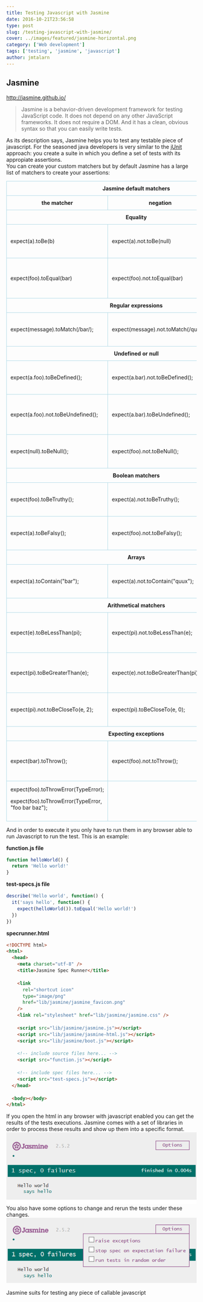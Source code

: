 ```yaml
---
title: Testing Javascript with Jasmine
date: 2016-10-21T23:56:58
type: post
slug: /testing-javascript-with-jasmine/
cover: ../images/featured/jasmine-horizontal.png
category: ['Web development']
tags: ['testing', 'jasmine', 'javascript']
author: jmtalarn
---
```


## Jasmine

<a href="http://jasmine.github.io/" target="\_blank">http://jasmine.github.io/</a>
<blockquote>Jasmine is a behavior-driven development framework for testing JavaScript code. It does not depend on any other JavaScript frameworks. It does not require a DOM. And it has a clean, obvious syntax so that you can easily write tests.</blockquote>
<!--more-->
<p>As its description says, Jasmine helps you to test any testable piece of javascript. For the seasoned java developers is very similar to the <a href="http://junit.org/junit4/">jUnit</a> approach: you create a suite in which you define a set of tests with its appropiate assertions.<br />
You can create your custom matchers but by default Jasmine has a large list of matchers to create your assertions:</p>
<style>
.jasmine-matchers th, .jasmine-matchers td{ border: 1px solid lightblue; padding: 10px;}<br />
.jasmine-matchers td{ font-family: monospace; font-size: 0.8em; }<br />
.jasmine-matchers th{ text-align: left; text-transform: uppercase; }</p>
</style>
<table class="jasmine-matchers">
<thead>
<tr>
<th colspan="3">Jasmine default matchers</th>
</tr>
<tr>
<th>the matcher</th>
<th>negation</th>
<th>Expectation</th>
</tr>
</thead>
<tbody>
<tr>
<th colspan="3">Equality</th>
</tr>
<tr>
<td>expect(a).toBe(b)</td>
<td>expect(a).not.toBe(null)</td>
<td>The 'toBe' matcher compares with ===</td>
</tr>
<tr>
<td>expect(foo).toEqual(bar)</td>
<td>expect(foo).not.toEqual(bar)</td>
<td>The 'toEqual' matcher. Works for simple literals and variables and also for objects</td>
</tr>
<tr>
<th colspan="3">Regular expressions</th>
</tr>
<tr>
<td>expect(message).toMatch(/bar/);</td>
<td>expect(message).not.toMatch(/quux/);</td>
<td>The 'toMatch' matcher is for regular expressions</td>
</tr>
<tr>
<th colspan="3">Undefined or null</th>
</tr>
<tr>
<td>expect(a.foo).toBeDefined();</td>
<td>expect(a.bar).not.toBeDefined();</td>
<td>The 'toBeDefined' matcher compares against `undefined`</td>
</tr>
<tr>
<td>expect(a.foo).not.toBeUndefined();</td>
<td>expect(a.bar).toBeUndefined();</td>
<td>The `toBeUndefined` matcher compares against `undefined`</td>
</tr>
<tr>
<td>expect(null).toBeNull();</td>
<td>expect(foo).not.toBeNull();</td>
<td>The 'toBeNull' matcher compares against null</td>
</tr>
<tr>
<th colspan="3">Boolean matchers</th>
</tr>
<tr>
<td>expect(foo).toBeTruthy();</td>
<td>expect(a).not.toBeTruthy();</td>
<td>The 'toBeTruthy' matcher is for boolean casting testing</td>
</tr>
<tr>
<td>expect(a).toBeFalsy();</td>
<td>expect(foo).not.toBeFalsy();</td>
<td>"The 'toBeFalsy' matcher is for boolean casting testing</td>
</tr>
<tr>
<th colspan="3">Arrays</th>
</tr>
<tr>
<td>expect(a).toContain("bar");</td>
<td>expect(a).not.toContain("quux");</td>
<td>The 'toContain' matcher is for finding an item in an Array</td>
</tr>
<tr>
<th colspan="3">Arithmetical matchers</th>
</tr>
<tr>
<td>expect(e).toBeLessThan(pi);</td>
<td>expect(pi).not.toBeLessThan(e);</td>
<td>The 'toBeLessThan' matcher is for mathematical comparisons</td>
</tr>
<tr>
<td>expect(pi).toBeGreaterThan(e);</td>
<td>expect(e).not.toBeGreaterThan(pi);</td>
<td>The 'toBeGreaterThan' matcher is for mathematical comparisons</td>
</tr>
<tr>
<td>expect(pi).not.toBeCloseTo(e, 2);</td>
<td>expect(pi).toBeCloseTo(e, 0);</td>
<td>The 'toBeCloseTo' matcher is for precision math comparison</td>
</tr>
<tr>
<th colspan="3">Expecting exceptions</th>
</tr>
<tr>
<td>expect(bar).toThrow();</td>
<td>expect(foo).not.toThrow();</td>
<td>The 'toThrow' matcher is for testing if a function throws an exception</td>
</tr>
<tr>
<td>expect(foo).toThrowError(TypeError);</p>
<p>expect(foo).toThrowError(TypeError, "foo bar baz");</td>
<td></td>
<td>The 'toThrowError' matcher is for testing a specific thrown exception</td>
</tr>
</tbody>
</table>
<p>And in order to execute it you only have to run them in any browser able to run Javascript to run the test. This is an example:</p>
<p><strong>function.js file</strong></p>

```javascript
function helloWorld() {
  return 'Hello world!'
}
```

<p><strong>test-specs.js file</strong></p>

```javascript
describe('Hello world', function() {
  it('says hello', function() {
    expect(helloWorld()).toEqual('Hello world!')
  })
})
```

<p><strong>specrunner.html</strong></p>

```html
<!DOCTYPE html>
<html>
  <head>
    <meta charset="utf-8" />
    <title>Jasmine Spec Runner</title>

    <link
      rel="shortcut icon"
      type="image/png"
      href="lib/jasmine/jasmine_favicon.png"
    />
    <link rel="stylesheet" href="lib/jasmine/jasmine.css" />

    <script src="lib/jasmine/jasmine.js"></script>
    <script src="lib/jasmine/jasmine-html.js"></script>
    <script src="lib/jasmine/boot.js"></script>

    <!-- include source files here... -->
    <script src="function.js"></script>

    <!-- include spec files here... -->
    <script src="test-specs.js"></script>
  </head>

  <body></body>
</html>
```

<p>If you open the html in any browser with javascript enabled you can get the results of the tests executions. Jasmine comes with a set of libraries in order to process these results and show up them into a specific format.<br />
<img src="../images/2016-10-15-01_56_10-Jasmine-Spec-Runner----Microsoft-Edge.png" alt="Testing Javascript with Jasmine" /><br />
You also have some options to change and rerun the tests under these changes.<br />
<img src="../images/2016-10-15-01_56_38-Jasmine-Spec-Runner----Microsoft-Edge.png" alt="Testing Javascript with Jasmine" /></p>
<p><span class="note">Jasmine suits for testing any piece of callable javascript</span></p>
